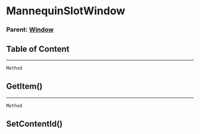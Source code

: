 MannequinSlotWindow
===================

### Parent: [Window](../WindowControls/Window.html)

Table of Content
---------------- 

<!-- toc -->

------------------------------------------------------------------------

`Method`

GetItem()
---------

------------------------------------------------------------------------

`Method`

SetContentId()
--------------
